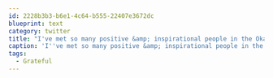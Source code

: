 ```yaml
---
id: 2228b3b3-b6e1-4c64-b555-22407e3672dc
blueprint: text
category: twitter
title: "I've met so many positive &amp; inspirational people in the Okanagan over the past few years. #Grateful"
caption: 'I''ve met so many positive &amp; inspirational people in the Okanagan over the past few years. <span class="hashtag hashtag_local">#<a href="http://tweettemp.darylchymko.ca/?tag=grateful">Grateful</a>'
tags:
  - Grateful
---
```

